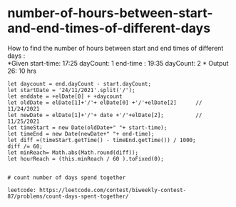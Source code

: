 # number-of-hours-between-start-and-end-times-of-different-days
How to find the number of hours between start and end times of different days :  
*Given start-time: 17:25 dayCount: 1
end-time : 19:35 dayCount: 2 *  Output 26: 10 hrs




    let daycount = end.dayCount - start.dayCount;
    let startDate = '24/11/2021'.split('/');
    let enddate = +elDate[0] + +daycount
    let oldDate = elDate[1]+'/'+ elDate[0] +'/'+elDate[2]      //   11/24/2021   
    let newDate = elDate[1]+'/'+ date +'/'+elDate[2];          //   11/25/2021  
    let timeStart = new Date(oldDate+" "+ start-time);
    let timeEnd = new Date(newDate+" "+ end-time);
    let diff =(timeStart.getTime() - timeEnd.getTime()) / 1000;
    diff /= 60;
    let minReach= Math.abs(Math.round(diff));
    let hourReach = (this.minReach / 60 ).toFixed(0);
    
    
    # count number of days spend together 
 
    leetcode: https://leetcode.com/contest/biweekly-contest-87/problems/count-days-spent-together/

